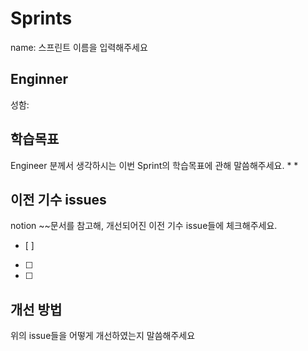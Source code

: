# Sprints
name: 스프린트 이름을 입력해주세요

## Enginner
성함: 

## 학습목표
Engineer 분께서 생각하시는 이번 Sprint의 학습목표에 관해 말씀해주세요.
*
*

## 이전 기수 issues
notion ~~문서를 참고해, 개선되어진 이전 기수 issue들에 체크해주세요.
- [ ] 
- [ ] 
- [ ] 

## 개선 방법
위의 issue들을 어떻게 개선하였는지 말씀해주세요